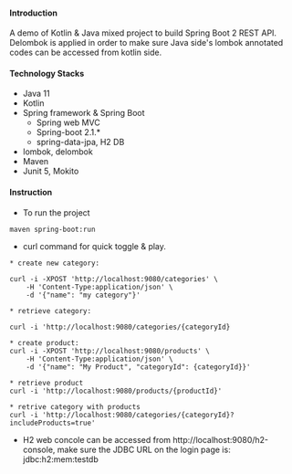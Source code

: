  
#### Introduction
A demo of Kotlin & Java mixed project to build Spring Boot 2 REST API. Delombok is applied in order to make sure Java side's lombok annotated codes can be accessed from kotlin side.
 
#### Technology Stacks
* Java 11
* Kotlin
* Spring framework & Spring Boot
  * Spring web MVC
  * Spring-boot 2.1.*
  * spring-data-jpa, H2 DB
* lombok, delombok
* Maven
* Junit 5, Mokito
#### Instruction
* To run the project
```
maven spring-boot:run
```
* curl command for quick toggle & play. 
```
* create new category:

curl -i -XPOST 'http://localhost:9080/categories' \
    -H 'Content-Type:application/json' \
    -d '{"name": "my category"}'

* retrieve category:

curl -i 'http://localhost:9080/categories/{categoryId}

* create product:
curl -i -XPOST 'http://localhost:9080/products' \
    -H 'Content-Type:application/json' \
    -d '{"name": "My Product", "categoryId": {categoryId}}'

* retrieve product
curl -i 'http://localhost:9080/products/{productId}'

* retrive category with products
curl -i 'http://localhost:9080/categories/{categoryId}?includeProducts=true'

```
* H2 web concole can be accessed from http://localhost:9080/h2-console, make sure the JDBC URL on the login page is: jdbc:h2:mem:testdb 
